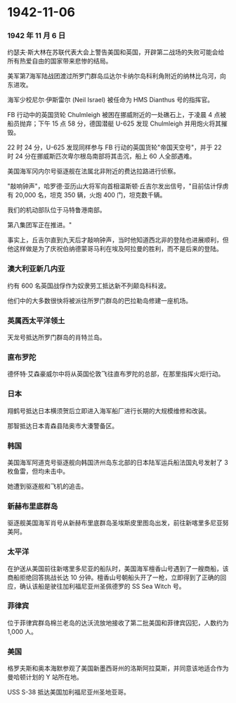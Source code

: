 # 1942-11-06

### 1942 年 11 月 6 日

约瑟夫·斯大林在苏联代表大会上警告美国和英国，开辟第二战场的失败可能会给所有热爱自由的国家带来悲惨的结局。

美军第7海军陆战团渡过所罗门群岛瓜达尔卡纳尔岛科利角附近的纳林比乌河，向东进攻。

海军少校尼尔·伊斯雷尔 (Neil Israel) 被任命为 HMS Dianthus 号的指挥官。

FB 行动中的英国货轮 Chulmleigh 被困在挪威附近的一处礁石上，于凌晨 4
点被船员抛弃；下午 15 点 58 分，德国潜艇 U-625 发现 Chulmleigh
并用炮火将其摧毁。

22 时 24 分，U-625 发现同样参与 FB 行动的英国货轮"帝国天空号"，并于 22
时 24 分在挪威斯匹次卑尔根岛南部将其击沉，船上 60 人全部遇难。

美国海军冈内尔号驱逐舰在法属北非附近的费达拉路进行侦察。

"敲响钟声"，哈罗德·亚历山大将军向首相温斯顿·丘吉尔发出信号，"目前估计俘虏有
20,000 名，坦克 350 辆，火炮 400 门，坦克数千辆。

我们的机动部队位于马特鲁港南部。

第八集团军正在推进。"

事实上，丘吉尔直到九天后才敲响钟声，当时他知道西北非的登陆也进展顺利，但他这样做是为了庆祝伯纳德蒙哥马利在埃及阿拉曼的胜利，而不是后来的登陆。

### 澳大利亚新几内亚

约有 600 名英国战俘作为奴隶劳工抵达新不列颠岛科科波。

他们中的大多数很快将被派往所罗门群岛的巴拉勒岛修建一座机场。

### 英属西太平洋领土

天龙号抵达所罗门群岛的肖特兰岛。

### 直布罗陀

德怀特·艾森豪威尔中将从英国伦敦飞往直布罗陀的总部，在那里指挥火炬行动。

### 日本

翔鹤号抵达日本横须贺后立即进入海军船厂进行长期的大规模维修和改装。

那智抵达日本青森县陆奥市大湊警备区。

### 韩国

美国海军阿道克号驱逐舰向韩国济州岛东北部的日本陆军运兵船法国丸号发射了 3
枚鱼雷，但均未击中。

她遭到驱逐舰和飞机的追击。

### 新赫布里底群岛

驱逐舰美国海军肖号从新赫布里底群岛圣埃斯皮里图岛出发，前往新喀里多尼亚努美阿。

### 太平洋

在护送从美国前往新喀里多尼亚的船队时，美国海军檀香山号遇到了一艘商船，该商船拒绝回答挑战长达
10
分钟。檀香山号朝船头开了一枪，立即得到了正确的回应，确认该船是驶往加利福尼亚州圣佩德罗的
SS Sea Witch 号。

### 菲律宾

位于菲律宾群岛棉兰老岛的达沃流放地接收了第二批美国和菲律宾囚犯，人数约为
1,000 人。

### 美国

格罗夫斯和奥本海默参观了美国新墨西哥州的洛斯阿拉莫斯，并同意该地适合作为曼哈顿计划的
Y 站所在地。

USS S-38 抵达美国加利福尼亚州圣地亚哥。